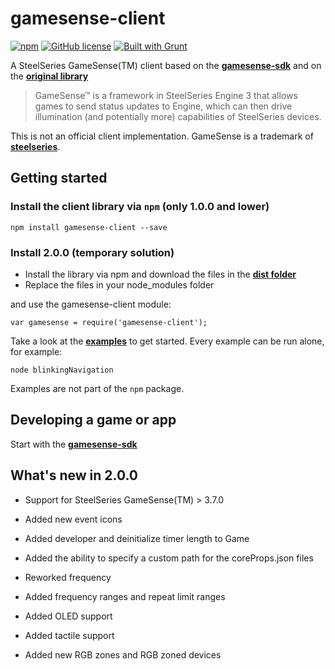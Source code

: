 
# gamesense-client

[![npm](https://img.shields.io/npm/v/gamesense-client.svg?style=flat-square)](https://www.npmjs.com/package/gamesense-client)
[![GitHub license](https://img.shields.io/badge/license-MIT-blue.svg?style=flat-square)](https://raw.githubusercontent.com/cschuller/gamesense-client/master/LICENSE)
[![Built with Grunt](https://img.shields.io/badge/built%20with-grunt-yellow.svg?style=flat-square)](http://gruntjs.com/)

A SteelSeries GameSense(TM) client based on the [**gamesense-sdk**](https://github.com/SteelSeries/gamesense-sdk) and on the [**original library**](https://github.com/cschuller/gamesense-client)

> GameSense™ is a framework in SteelSeries Engine 3 that allows games to send status
> updates to Engine, which can then drive illumination (and potentially more)
> capabilities of SteelSeries devices.

This is not an official client implementation. GameSense is a trademark of [**steelseries**](http://steelseries.com/).

## Getting started

### Install the client library via ```npm``` (only 1.0.0 and lower)

``` npm install gamesense-client --save ```

### Install 2.0.0 (temporary solution)

- Install the library via npm and download the files in the [**dist folder**](https://github.com/cschuller/gamesense-client/tree/master/dist)
- Replace the files in your node_modules folder

and use the gamesense-client module:

``` var gamesense = require('gamesense-client'); ```

Take a look at the [**examples**](https://github.com/DaanWet/gamesense-client/tree/master/examples) to get started.
Every example can be run alone, for example:

``` node blinkingNavigation ```

Examples are not part of the ```npm``` package.

## Developing a game or app

Start with the [**gamesense-sdk**](https://github.com/SteelSeries/gamesense-sdk)

## What's new in 2.0.0

- Support for SteelSeries GameSense(TM) > 3.7.0

- Added new event icons
- Added developer and deinitialize timer length to Game
- Added the ability to specify a custom path for the coreProps.json files
- Reworked frequency
- Added frequency ranges and repeat limit ranges
- Added OLED support
- Added tactile support
- Added new RGB zones and RGB zoned devices
